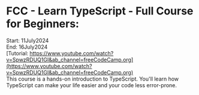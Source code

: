 # FCC - Learn TypeScript - Full Course for Beginners:

Start: 11July2024 </br>
End: 16July2024</br>
[Tutorial: https://www.youtube.com/watch?v=SpwzRDUQ1GI&ab_channel=freeCodeCamp.org](https://www.youtube.com/watch?v=SpwzRDUQ1GI&ab_channel=freeCodeCamp.org)</br>
This course is a hands-on introduction to TypeScript. You'll learn how TypeScript can make your life easier and your code less error-prone. 
